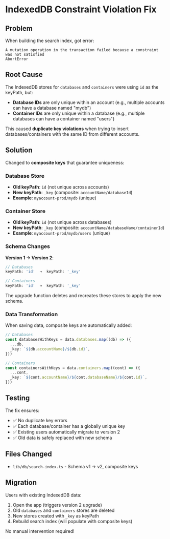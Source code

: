 # IndexedDB Constraint Violation Fix

## Problem
When building the search index, got error:
```
A mutation operation in the transaction failed because a constraint was not satisfied
AbortError
```

## Root Cause
The IndexedDB stores for `databases` and `containers` were using `id` as the keyPath, but:
- **Database IDs** are only unique within an account (e.g., multiple accounts can have a database named "mydb")
- **Container IDs** are only unique within a database (e.g., multiple databases can have a container named "users")

This caused **duplicate key violations** when trying to insert databases/containers with the same ID from different accounts.

## Solution
Changed to **composite keys** that guarantee uniqueness:

### Database Store
- **Old keyPath**: `id` (not unique across accounts)
- **New keyPath**: `_key` (composite: `accountName/databaseId`)
- **Example**: `myaccount-prod/mydb` (unique)

### Container Store
- **Old keyPath**: `id` (not unique across databases)
- **New keyPath**: `_key` (composite: `accountName/databaseName/containerId`)
- **Example**: `myaccount-prod/mydb/users` (unique)

### Schema Changes

**Version 1 → Version 2**:
```typescript
// Databases
keyPath: 'id'  →  keyPath: '_key'

// Containers
keyPath: 'id'  →  keyPath: '_key'
```

The upgrade function deletes and recreates these stores to apply the new schema.

### Data Transformation
When saving data, composite keys are automatically added:

```typescript
// Databases
const databasesWithKeys = data.databases.map((db) => ({
  ...db,
  _key: `${db.accountName}/${db.id}`,
}))

// Containers
const containersWithKeys = data.containers.map((cont) => ({
  ...cont,
  _key: `${cont.accountName}/${cont.databaseName}/${cont.id}`,
}))
```

## Testing
The fix ensures:
- ✅ No duplicate key errors
- ✅ Each database/container has a globally unique key
- ✅ Existing users automatically migrate to version 2
- ✅ Old data is safely replaced with new schema

## Files Changed
- `lib/db/search-index.ts` - Schema v1 → v2, composite keys

## Migration
Users with existing IndexedDB data:
1. Open the app (triggers version 2 upgrade)
2. Old `databases` and `containers` stores are deleted
3. New stores created with `_key` as keyPath
4. Rebuild search index (will populate with composite keys)

No manual intervention required!
